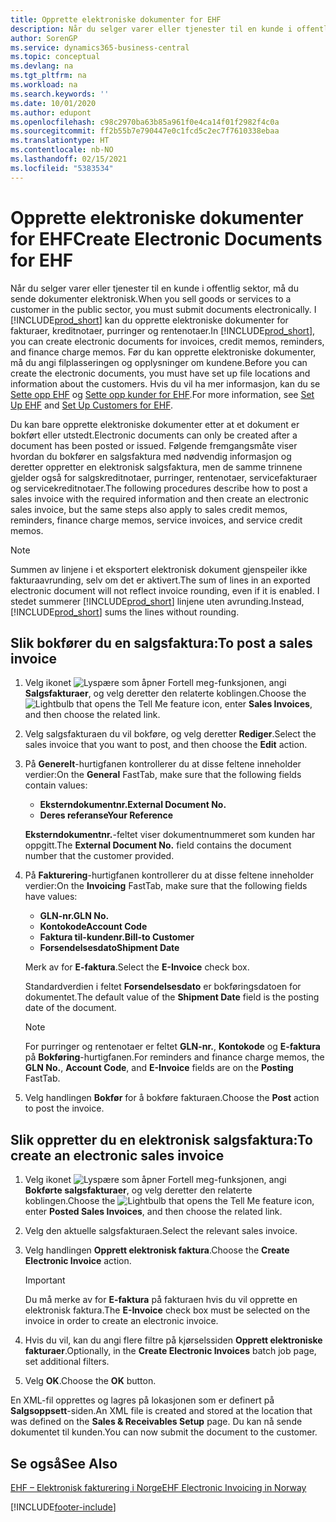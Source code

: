 ```yaml
---
title: Opprette elektroniske dokumenter for EHF
description: Når du selger varer eller tjenester til en kunde i offentlig sektor, må du sende dokumenter elektronisk.
author: SorenGP
ms.service: dynamics365-business-central
ms.topic: conceptual
ms.devlang: na
ms.tgt_pltfrm: na
ms.workload: na
ms.search.keywords: ''
ms.date: 10/01/2020
ms.author: edupont
ms.openlocfilehash: c98c2970ba63b85a961f0e4ca14f01f2982f4c0a
ms.sourcegitcommit: ff2b55b7e790447e0c1fcd5c2ec7f7610338ebaa
ms.translationtype: HT
ms.contentlocale: nb-NO
ms.lasthandoff: 02/15/2021
ms.locfileid: "5383534"
---
```

# <a name="create-electronic-documents-for-ehf"></a><span data-ttu-id="98f75-103">Opprette elektroniske dokumenter for EHF</span><span class="sxs-lookup"><span data-stu-id="98f75-103">Create Electronic Documents for EHF</span></span>
<span data-ttu-id="98f75-104">Når du selger varer eller tjenester til en kunde i offentlig sektor, må du sende dokumenter elektronisk.</span><span class="sxs-lookup"><span data-stu-id="98f75-104">When you sell goods or services to a customer in the public sector, you must submit documents electronically.</span></span>  <span data-ttu-id="98f75-105">I [!INCLUDE[prod_short](../../includes/prod_short.md)] kan du opprette elektroniske dokumenter for fakturaer, kreditnotaer, purringer og rentenotaer.</span><span class="sxs-lookup"><span data-stu-id="98f75-105">In [!INCLUDE[prod_short](../../includes/prod_short.md)], you can create electronic documents for invoices, credit memos, reminders, and finance charge memos.</span></span> <span data-ttu-id="98f75-106">Før du kan opprette elektroniske dokumenter, må du angi filplasseringen og opplysninger om kundene.</span><span class="sxs-lookup"><span data-stu-id="98f75-106">Before you can create the electronic documents, you must have set up file locations and information about the customers.</span></span> <span data-ttu-id="98f75-107">Hvis du vil ha mer informasjon, kan du se [Sette opp EHF](how-to-set-up-ehf.md) og [Sette opp kunder for EHF](how-to-set-up-customers-for-ehf.md).</span><span class="sxs-lookup"><span data-stu-id="98f75-107">For more information, see [Set Up EHF](how-to-set-up-ehf.md) and [Set Up Customers for EHF](how-to-set-up-customers-for-ehf.md).</span></span>

<span data-ttu-id="98f75-108">Du kan bare opprette elektroniske dokumenter etter at et dokument er bokført eller utstedt.</span><span class="sxs-lookup"><span data-stu-id="98f75-108">Electronic documents can only be created after a document has been posted or issued.</span></span> <span data-ttu-id="98f75-109">Følgende fremgangsmåte viser hvordan du bokfører en salgsfaktura med nødvendig informasjon og deretter oppretter en elektronisk salgsfaktura, men de samme trinnene gjelder også for salgskreditnotaer, purringer, rentenotaer, servicefakturaer og servicekreditnotaer.</span><span class="sxs-lookup"><span data-stu-id="98f75-109">The following procedures describe how to post a sales invoice with the required information and then create an electronic sales invoice, but the same steps also apply to sales credit memos, reminders, finance charge memos, service invoices, and service credit memos.</span></span>  

> [!NOTE]  
>  <span data-ttu-id="98f75-110">Summen av linjene i et eksportert elektronisk dokument gjenspeiler ikke fakturaavrunding, selv om det er aktivert.</span><span class="sxs-lookup"><span data-stu-id="98f75-110">The sum of lines in an exported electronic document will not reflect invoice rounding, even if it is enabled.</span></span> <span data-ttu-id="98f75-111">I stedet summerer [!INCLUDE[prod_short](../../includes/prod_short.md)] linjene uten avrunding.</span><span class="sxs-lookup"><span data-stu-id="98f75-111">Instead, [!INCLUDE[prod_short](../../includes/prod_short.md)] sums the lines without rounding.</span></span>  

## <a name="to-post-a-sales-invoice"></a><span data-ttu-id="98f75-112">Slik bokfører du en salgsfaktura:</span><span class="sxs-lookup"><span data-stu-id="98f75-112">To post a sales invoice</span></span>  

1.  <span data-ttu-id="98f75-113">Velg ikonet ![Lyspære som åpner Fortell meg-funksjonen](../../media/ui-search/search_small.png "Fortell hva du vil gjøre"), angi **Salgsfakturaer**, og velg deretter den relaterte koblingen.</span><span class="sxs-lookup"><span data-stu-id="98f75-113">Choose the ![Lightbulb that opens the Tell Me feature](../../media/ui-search/search_small.png "Tell me what you want to do") icon, enter **Sales Invoices**, and then choose the related link.</span></span>  
2.  <span data-ttu-id="98f75-114">Velg salgsfakturaen du vil bokføre, og velg deretter **Rediger**.</span><span class="sxs-lookup"><span data-stu-id="98f75-114">Select the sales invoice that you want to post, and then choose the **Edit** action.</span></span>  
3.  <span data-ttu-id="98f75-115">På **Generelt**-hurtigfanen kontrollerer du at disse feltene inneholder verdier:</span><span class="sxs-lookup"><span data-stu-id="98f75-115">On the **General** FastTab, make sure that the following fields contain values:</span></span>  

    - <span data-ttu-id="98f75-116">**Eksterndokumentnr.**</span><span class="sxs-lookup"><span data-stu-id="98f75-116">**External Document No.**</span></span>  
    - <span data-ttu-id="98f75-117">**Deres referanse**</span><span class="sxs-lookup"><span data-stu-id="98f75-117">**Your Reference**</span></span>  

    <span data-ttu-id="98f75-118">**Eksterndokumentnr.**-feltet viser dokumentnummeret som kunden har oppgitt.</span><span class="sxs-lookup"><span data-stu-id="98f75-118">The **External Document No.** field contains the document number that the customer provided.</span></span>  

4.  <span data-ttu-id="98f75-119">På **Fakturering**-hurtigfanen kontrollerer du at disse feltene inneholder verdier:</span><span class="sxs-lookup"><span data-stu-id="98f75-119">On the **Invoicing** FastTab, make sure that the following fields have values:</span></span>  

    - <span data-ttu-id="98f75-120">**GLN-nr.**</span><span class="sxs-lookup"><span data-stu-id="98f75-120">**GLN No.**</span></span>  
    - <span data-ttu-id="98f75-121">**Kontokode**</span><span class="sxs-lookup"><span data-stu-id="98f75-121">**Account Code**</span></span>  
    - <span data-ttu-id="98f75-122">**Faktura til-kundenr.**</span><span class="sxs-lookup"><span data-stu-id="98f75-122">**Bill-to Customer**</span></span>  
    - <span data-ttu-id="98f75-123">**Forsendelsesdato**</span><span class="sxs-lookup"><span data-stu-id="98f75-123">**Shipment Date**</span></span>  

    <span data-ttu-id="98f75-124">Merk av for **E-faktura**.</span><span class="sxs-lookup"><span data-stu-id="98f75-124">Select the **E-Invoice** check box.</span></span>  

    <span data-ttu-id="98f75-125">Standardverdien i feltet **Forsendelsesdato** er bokføringsdatoen for dokumentet.</span><span class="sxs-lookup"><span data-stu-id="98f75-125">The default value of the **Shipment Date** field is the posting date of the document.</span></span>  

    > [!NOTE]  
    >  <span data-ttu-id="98f75-126">For purringer og rentenotaer er feltet **GLN-nr.**, **Kontokode** og **E-faktura** på **Bokføring**-hurtigfanen.</span><span class="sxs-lookup"><span data-stu-id="98f75-126">For reminders and finance charge memos, the **GLN No.**, **Account Code**, and **E-Invoice** fields are on the **Posting** FastTab.</span></span>  

5.  <span data-ttu-id="98f75-127">Velg handlingen **Bokfør** for å bokføre fakturaen.</span><span class="sxs-lookup"><span data-stu-id="98f75-127">Choose the **Post** action to post the invoice.</span></span>  

## <a name="to-create-an-electronic-sales-invoice"></a><span data-ttu-id="98f75-128">Slik oppretter du en elektronisk salgsfaktura:</span><span class="sxs-lookup"><span data-stu-id="98f75-128">To create an electronic sales invoice</span></span>  

1.  <span data-ttu-id="98f75-129">Velg ikonet ![Lyspære som åpner Fortell meg-funksjonen](../../media/ui-search/search_small.png "Fortell hva du vil gjøre"), angi **Bokførte salgsfakturaer**, og velg deretter den relaterte koblingen.</span><span class="sxs-lookup"><span data-stu-id="98f75-129">Choose the ![Lightbulb that opens the Tell Me feature](../../media/ui-search/search_small.png "Tell me what you want to do") icon, enter **Posted Sales Invoices**, and then choose the related link.</span></span>  
2.  <span data-ttu-id="98f75-130">Velg den aktuelle salgsfakturaen.</span><span class="sxs-lookup"><span data-stu-id="98f75-130">Select the relevant sales invoice.</span></span>  
3.  <span data-ttu-id="98f75-131">Velg handlingen **Opprett elektronisk faktura**.</span><span class="sxs-lookup"><span data-stu-id="98f75-131">Choose the **Create Electronic Invoice** action.</span></span>  

    > [!IMPORTANT]  
    >  <span data-ttu-id="98f75-132">Du må merke av for **E-faktura** på fakturaen hvis du vil opprette en elektronisk faktura.</span><span class="sxs-lookup"><span data-stu-id="98f75-132">The **E-Invoice** check box must be selected on the invoice in order to create an electronic invoice.</span></span>  

4.  <span data-ttu-id="98f75-133">Hvis du vil, kan du angi flere filtre på kjørselssiden **Opprett elektroniske fakturaer**.</span><span class="sxs-lookup"><span data-stu-id="98f75-133">Optionally, in the **Create Electronic Invoices** batch job page, set additional filters.</span></span>  
5.  <span data-ttu-id="98f75-134">Velg **OK**.</span><span class="sxs-lookup"><span data-stu-id="98f75-134">Choose the **OK** button.</span></span>  

<span data-ttu-id="98f75-135">En XML-fil opprettes og lagres på lokasjonen som er definert på **Salgsoppsett**-siden.</span><span class="sxs-lookup"><span data-stu-id="98f75-135">An XML file is created and stored at the location that was defined on the **Sales & Receivables Setup** page.</span></span> <span data-ttu-id="98f75-136">Du kan nå sende dokumentet til kunden.</span><span class="sxs-lookup"><span data-stu-id="98f75-136">You can now submit the document to the customer.</span></span>  

## <a name="see-also"></a><span data-ttu-id="98f75-137">Se også</span><span class="sxs-lookup"><span data-stu-id="98f75-137">See Also</span></span>  
 [<span data-ttu-id="98f75-138">EHF – Elektronisk fakturering i Norge</span><span class="sxs-lookup"><span data-stu-id="98f75-138">EHF Electronic Invoicing in Norway</span></span>](ehf-electronic-invoicing-in-norway.md)


[!INCLUDE[footer-include](../../includes/footer-banner.md)]